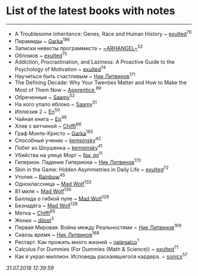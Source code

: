 # List of the latest books with notes
---

* A Troublesome Inheritance: Genes, Race and Human History ~ [exulted](users/100/100599204551896265722-google)<sup>76</sup>
* Пирамиды ~ [Garka](users/115/115753719718250012620-google)<sup>186</sup>
* Записки невесты программиста ~ [~ARHANGEL~](users/642/64251996-vkontakte)<sup>52</sup>
* Обломов ~ [exulted](users/100/100599204551896265722-google)<sup>75</sup>
* Addiction, Procrastination, and Laziness: A Proactive Guide to the Psychology of Motivation ~ [exulted](users/100/100599204551896265722-google)<sup>74</sup>
* Научиться быть счастливым ~ [Ник Литвинов](users/241/241974816-vkontakte)<sup>171</sup>
* The Defining Decade: Why Your Twenties Matter and How to Make the Most of Them Now ~ [Apprentice ](users/528/52821952-vkontakte)<sup>89</sup>
* Обреченные ~ [Saamy](users/115/115226508-vkontakte)<sup>52</sup>
* На кого упало яблоко ~ [Saamy](users/115/115226508-vkontakte)<sup>51</sup>
* Иллюзия 2 ~ [En](users/333/333646551-vkontakte)<sup>50</sup>
* Чайная книга ~ [En](users/333/333646551-vkontakte)<sup>49</sup>
* Хлев с ветчиной ~ [Chiffi](users/105/105831994080785626680-google)<sup>66</sup>
* Граф Монте-Кристо ~ [Garka](users/115/115753719718250012620-google)<sup>185</sup>
* Способный ученик ~ [kempinsky](users/171/1717865441574584-facebook)<sup>42</sup>
* Побег из Шоушенка ~ [kempinsky](users/171/1717865441574584-facebook)<sup>41</sup>
* Убийства на улице Морг ~ [fox_mi](users/220/220022778-vkontakte)<sup>11</sup>
* Гиперион. Падение Гипериона ~ [Ник Литвинов](users/241/241974816-vkontakte)<sup>170</sup>
* Skin in the Game: Hidden Asymmetries in Daily Life ~ [exulted](users/100/100599204551896265722-google)<sup>72</sup>
* Утопия ~ [Rainbow](users/109/109787328219839805802-google)<sup>45</sup>
* Одноклассница ~ [Mad Wolf](users/947/94738840-vkontakte)<sup>133</sup>
* 81 миля ~ [Mad Wolf](users/947/94738840-vkontakte)<sup>130</sup>
* Баллада о гибкой пуле ~ [Mad Wolf](users/947/94738840-vkontakte)<sup>129</sup>
* Безнадёга ~ [Mad Wolf](users/947/94738840-vkontakte)<sup>128</sup>
* Метка ~ [Chiffi](users/105/105831994080785626680-google)<sup>65</sup>
* Жених ~ [dilost](users/102/10206471247373307-facebook)<sup>3</sup>
* Первая Мировая. Война между Реальностями ~ [Ник Литвинов](users/241/241974816-vkontakte)<sup>169</sup>
* Сквозь время ~ [Ник Литвинов](users/241/241974816-vkontakte)<sup>168</sup>
* Рестарт. Как прожить много жизней ~ [nelegalco](users/446/44606269-yandex)<sup>1</sup>
* Calculus For Dummies (For Dummies (Math & Science)) ~ [exulted](users/100/100599204551896265722-google)<sup>71</sup>
* Как я украл миллион. Исповедь раскаявшегося кардера. ~ [sonics](users/588/5880221-vkontakte)<sup>57</sup>


_31.07.2018 12:39:59_
